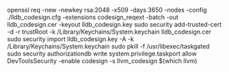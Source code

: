 openssl req -new -newkey rsa:2048 -x509 -days 3650 -nodes -config ./lldb_codesign.cfg -extensions codesign_reqext -batch -out lldb_codesign.cer -keyout lldb_codesign.key
sudo security add-trusted-cert -d -r trustRoot -k /Library/Keychains/System.keychain lldb_codesign.cer
sudo security import lldb_codesign.key -A -k /Library/Keychains/System.keychain
sudo pkill -f /usr/libexec/taskgated
sudo security authorizationdb write system.privilege.taskport allow
DevToolsSecurity -enable
codesign -s llvm_codesign $(which llvm)
